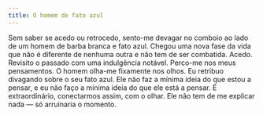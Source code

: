 ```yaml
---
title: O homem de fato azul
---
```


Sem saber se acedo ou retrocedo, sento-me devagar no comboio ao lado de um homem de barba branca e fato azul. Chegou uma nova fase da vida que não é diferente de nenhuma outra e não tem de ser combatida. Acedo. Revisito o passado com uma indulgência notável. Perco-me nos meus pensamentos. O homem olha-me fixamente nos olhos. Eu retribuo divagando sobre o seu fato azul. Ele não faz a mínima ideia do que estou a pensar, e eu não faço a mínima ideia do que ele está a pensar. É extraordinário, conectarmos assim, com o olhar. Ele não tem de me explicar nada — só arruinaria o momento.
